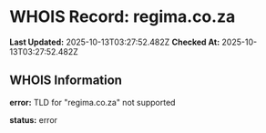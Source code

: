 # WHOIS Record: regima.co.za

**Last Updated:** 2025-10-13T03:27:52.482Z
**Checked At:** 2025-10-13T03:27:52.482Z

## WHOIS Information

**error:** TLD for "regima.co.za" not supported

**status:** error

